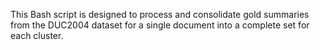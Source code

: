 This Bash script is designed to process and consolidate gold summaries from the DUC2004 dataset for a single document into a complete set for each cluster.
